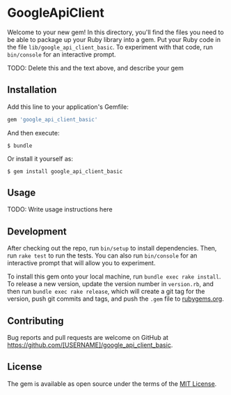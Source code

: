 # GoogleApiClient

Welcome to your new gem! In this directory, you'll find the files you need to be able to package up your Ruby library into a gem. Put your Ruby code in the file `lib/google_api_client_basic`. To experiment with that code, run `bin/console` for an interactive prompt.

TODO: Delete this and the text above, and describe your gem

## Installation

Add this line to your application's Gemfile:

```ruby
gem 'google_api_client_basic'
```

And then execute:

    $ bundle

Or install it yourself as:

    $ gem install google_api_client_basic

## Usage

TODO: Write usage instructions here

## Development

After checking out the repo, run `bin/setup` to install dependencies. Then, run `rake test` to run the tests. You can also run `bin/console` for an interactive prompt that will allow you to experiment.

To install this gem onto your local machine, run `bundle exec rake install`. To release a new version, update the version number in `version.rb`, and then run `bundle exec rake release`, which will create a git tag for the version, push git commits and tags, and push the `.gem` file to [rubygems.org](https://rubygems.org).

## Contributing

Bug reports and pull requests are welcome on GitHub at https://github.com/[USERNAME]/google_api_client_basic.


## License

The gem is available as open source under the terms of the [MIT License](http://opensource.org/licenses/MIT).
